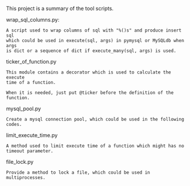 This project is a summary of the tool scripts.

wrap_sql_columns.py:

    A script used to wrap columns of sql with "%()s" and produce insert sql
    which could be used in execute(sql, args) in pymysql or MySQLdb when args
    is dict or a sequence of dict if execute_many(sql, args) is used.

ticker_of_function.py
    
    This module contains a decorator which is used to calculate the execute 
    time of a function.

    When it is needed, just put @ticker before the definition of the function.

mysql_pool.py
    
    Create a mysql connection pool, which could be used in the following codes.

limit_execute_time.py

    A method used to limit execute time of a function which might has no 
    timeout parameter.

file_lock.py
    
    Provide a method to lock a file, which could be used in multiprocesses.
    